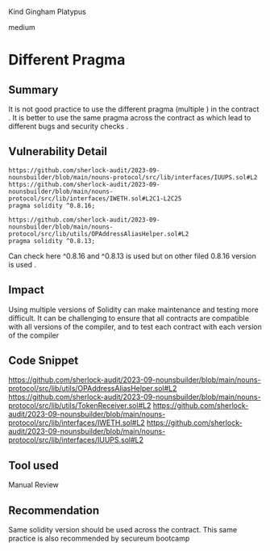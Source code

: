 Kind Gingham Platypus

medium

# Different Pragma

## Summary
It is not good practice to use the different pragma (multiple ) in the contract . It is better to use the same pragma across the contract as which lead to  different bugs and security checks .  

## Vulnerability Detail
```solidity 
https://github.com/sherlock-audit/2023-09-nounsbuilder/blob/main/nouns-protocol/src/lib/interfaces/IUUPS.sol#L2
https://github.com/sherlock-audit/2023-09-nounsbuilder/blob/main/nouns-protocol/src/lib/interfaces/IWETH.sol#L2C1-L2C25
pragma solidity ^0.8.16;
```

```solidity 
https://github.com/sherlock-audit/2023-09-nounsbuilder/blob/main/nouns-protocol/src/lib/utils/OPAddressAliasHelper.sol#L2
pragma solidity ^0.8.13;
```

Can check here ^0.8.16  and ^0.8.13 is used but on other filed 0.8.16 version is used . 


## Impact
Using multiple versions of Solidity can make maintenance and testing more difficult. It can be challenging to ensure that all contracts are compatible with all versions of the compiler, and to test each contract with each version of the compiler 


## Code Snippet
https://github.com/sherlock-audit/2023-09-nounsbuilder/blob/main/nouns-protocol/src/lib/utils/OPAddressAliasHelper.sol#L2
https://github.com/sherlock-audit/2023-09-nounsbuilder/blob/main/nouns-protocol/src/lib/utils/TokenReceiver.sol#L2
https://github.com/sherlock-audit/2023-09-nounsbuilder/blob/main/nouns-protocol/src/lib/interfaces/IWETH.sol#L2
https://github.com/sherlock-audit/2023-09-nounsbuilder/blob/main/nouns-protocol/src/lib/interfaces/IUUPS.sol#L2

## Tool used

Manual Review

## Recommendation
Same solidity version should be used across the contract. This same practice is also recommended by secureum bootcamp 
